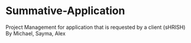 # Summative-Application
Project Management for application that is requested by a client (sHRISH)
By  Michael, Sayma, Alex
